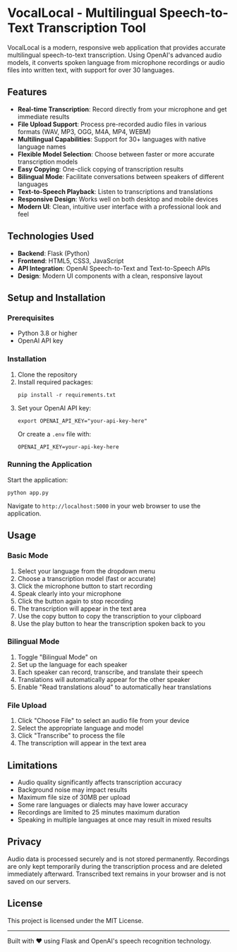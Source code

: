 # VocalLocal - Multilingual Speech-to-Text Transcription Tool

VocalLocal is a modern, responsive web application that provides accurate multilingual speech-to-text transcription. Using OpenAI's advanced audio models, it converts spoken language from microphone recordings or audio files into written text, with support for over 30 languages.

## Features

- **Real-time Transcription**: Record directly from your microphone and get immediate results
- **File Upload Support**: Process pre-recorded audio files in various formats (WAV, MP3, OGG, M4A, MP4, WEBM)
- **Multilingual Capabilities**: Support for 30+ languages with native language names
- **Flexible Model Selection**: Choose between faster or more accurate transcription models
- **Easy Copying**: One-click copying of transcription results
- **Bilingual Mode**: Facilitate conversations between speakers of different languages
- **Text-to-Speech Playback**: Listen to transcriptions and translations
- **Responsive Design**: Works well on both desktop and mobile devices
- **Modern UI**: Clean, intuitive user interface with a professional look and feel

## Technologies Used

- **Backend**: Flask (Python)
- **Frontend**: HTML5, CSS3, JavaScript
- **API Integration**: OpenAI Speech-to-Text and Text-to-Speech APIs
- **Design**: Modern UI components with a clean, responsive layout

## Setup and Installation

### Prerequisites

- Python 3.8 or higher
- OpenAI API key

### Installation

1. Clone the repository
2. Install required packages:
   ```
   pip install -r requirements.txt
   ```
3. Set your OpenAI API key:
   ```
   export OPENAI_API_KEY="your-api-key-here"
   ```
   Or create a `.env` file with:
   ```
   OPENAI_API_KEY=your-api-key-here
   ```

### Running the Application

Start the application:
```
python app.py
```

Navigate to `http://localhost:5000` in your web browser to use the application.

## Usage

### Basic Mode

1. Select your language from the dropdown menu
2. Choose a transcription model (fast or accurate)
3. Click the microphone button to start recording
4. Speak clearly into your microphone
5. Click the button again to stop recording
6. The transcription will appear in the text area
7. Use the copy button to copy the transcription to your clipboard
8. Use the play button to hear the transcription spoken back to you

### Bilingual Mode

1. Toggle "Bilingual Mode" on
2. Set up the language for each speaker
3. Each speaker can record, transcribe, and translate their speech
4. Translations will automatically appear for the other speaker
5. Enable "Read translations aloud" to automatically hear translations

### File Upload

1. Click "Choose File" to select an audio file from your device
2. Select the appropriate language and model
3. Click "Transcribe" to process the file
4. The transcription will appear in the text area

## Limitations

- Audio quality significantly affects transcription accuracy
- Background noise may impact results
- Maximum file size of 30MB per upload
- Some rare languages or dialects may have lower accuracy
- Recordings are limited to 25 minutes maximum duration
- Speaking in multiple languages at once may result in mixed results

## Privacy

Audio data is processed securely and is not stored permanently. Recordings are only kept temporarily during the transcription process and are deleted immediately afterward. Transcribed text remains in your browser and is not saved on our servers.

## License

This project is licensed under the MIT License.

---

Built with ❤️ using Flask and OpenAI's speech recognition technology.